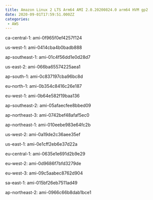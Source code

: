 ```yaml
---
title: Amazon Linux 2 LTS Arm64 AMI 2.0.20200824.0 arm64 HVM gp2
date: 2020-09-01T17:59:51.000ZZ
categories:
 - AWS
---
```


ca-central-1: ami-0f965f0ef4257f124

us-west-1: ami-0414cba4b0badb888

ap-southeast-1: ami-01c4f56dd1e0d28d7

us-east-2: ami-066ba65574225aea1

ap-south-1: ami-0c837197cba96bc8d

eu-north-1: ami-0b354c8416c26e187

eu-west-1: ami-0b64e582f19baa136

ap-southeast-2: ami-05afaecfee8bbed09

ap-northeast-3: ami-0742bef48afaf5ec0

ap-northeast-1: ami-010eebe983e64fc2b

us-west-2: ami-0a19de2c36aee35ef

us-east-1: ami-0e1cff2eb6e37d22a

eu-central-1: ami-0635e1e691d2b9e29

eu-west-2: ami-0d9686f7bfd3279de

eu-west-3: ami-09c5aabec8762d904

sa-east-1: ami-015bf26eb7511ad49

ap-northeast-2: ami-0966c66b8dab1bce1


